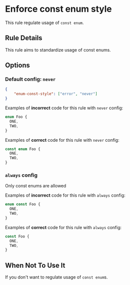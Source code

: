 # Enforce const enum style

This rule regulate usage of `const enum`.

## Rule Details

This rule aims to standardize usage of const enums.

## Options

### Default config: `never`

```JSON
{
    "enum-const-style": ["error", "never"]
}
```

Examples of **incorrect** code for this rule with `never` config:

```ts
enum Foo {
  ONE,
  TWO,
}
```

Examples of **correct** code for this rule with `never` config:

```ts
const enum Foo {
  ONE,
  TWO,
}
```

### `always` config

Only const enums are allowed

Examples of **incorrect** code for this rule with `always` config:

```ts
enum const Foo {
  ONE,
  TWO,
}
```

Examples of **correct** code for this rule with `always` config:

```ts
const Foo {
  ONE,
  TWO,
}
```

## When Not To Use It

If you don't want to regulate usage of `const enum`s.

